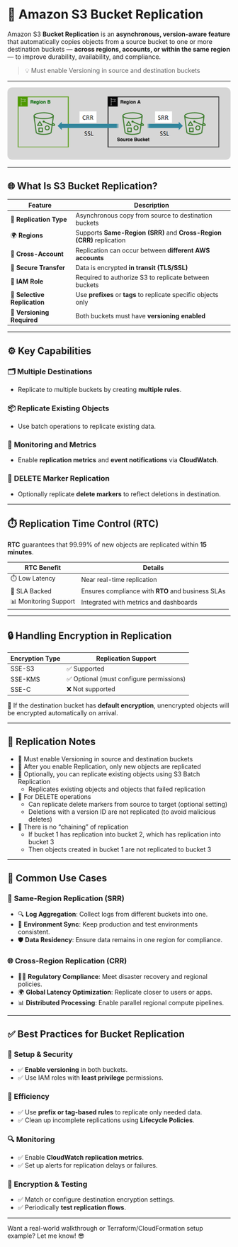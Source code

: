 # 🔄 **Amazon S3 Bucket Replication**

Amazon S3 **Bucket Replication** is an **asynchronous, version-aware feature** that automatically copies objects from a source bucket to one or more destination buckets — **across regions, accounts, or within the same region** — to improve durability, availability, and compliance.

> 💡 Must enable Versioning in source and destination buckets

---

<div align="center" style="padding: 0 0">
  <img src="images/srr-crr.png" alt="S3 Bucket Replication" style="border-radius: 10px;">
</div>

---

## 🌐 **What Is S3 Bucket Replication?**

| Feature                      | Description                                                           |
| ---------------------------- | --------------------------------------------------------------------- |
| 🔁 **Replication Type**      | Asynchronous copy from source to destination buckets                  |
| 🌍 **Regions**               | Supports **Same-Region (SRR)** and **Cross-Region (CRR)** replication |
| 👥 **Cross-Account**         | Replication can occur between **different AWS accounts**              |
| 🔐 **Secure Transfer**       | Data is encrypted **in transit (TLS/SSL)**                            |
| 📜 **IAM Role**              | Required to authorize S3 to replicate between buckets                 |
| 🔎 **Selective Replication** | Use **prefixes** or **tags** to replicate specific objects only       |
| 🧩 **Versioning Required**   | Both buckets must have **versioning enabled**                         |

---

## ⚙️ **Key Capabilities**

### 🗂️ **Multiple Destinations**

- Replicate to multiple buckets by creating **multiple rules**.

### 📦 **Replicate Existing Objects**

- Use batch operations to replicate existing data.

### 🔔 **Monitoring and Metrics**

- Enable **replication metrics** and **event notifications** via **CloudWatch**.

### 🧹 **DELETE Marker Replication**

- Optionally replicate **delete markers** to reflect deletions in destination.

---

## ⏱️ **Replication Time Control (RTC)**

**RTC** guarantees that 99.99% of new objects are replicated within **15 minutes**.

| RTC Benefit           | Details                                           |
| --------------------- | ------------------------------------------------- |
| ⏱️ Low Latency        | Near real-time replication                        |
| 🧾 SLA Backed         | Ensures compliance with **RTO** and business SLAs |
| 📊 Monitoring Support | Integrated with metrics and dashboards            |

---

## 🔒 **Handling Encryption in Replication**

| Encryption Type | Replication Support                      |
| --------------- | ---------------------------------------- |
| SSE-S3          | ✅ Supported                             |
| SSE-KMS         | ✅ Optional (must configure permissions) |
| SSE-C           | ❌ Not supported                         |

📌 If the destination bucket has **default encryption**, unencrypted objects will be encrypted automatically on arrival.

---

## 🚨 **Replication Notes**

- 📌 Must enable Versioning in source and destination buckets
- 📌 After you enable Replication, only new objects are replicated
- 📌 Optionally, you can replicate existing objects using S3 Batch Replication
  - Replicates existing objects and objects that failed replication
- 📌 For DELETE operations
  - Can replicate delete markers from source to target (optional setting)
  - Deletions with a version ID are not replicated (to avoid malicious deletes)
- 📌 There is no “chaining” of replication
  - If bucket 1 has replication into bucket 2, which has replication into bucket 3
  - Then objects created in bucket 1 are not replicated to bucket 3

---

## 📂 **Common Use Cases**

### 🔁 **Same-Region Replication (SRR)**

- 🔍 **Log Aggregation**: Collect logs from different buckets into one.
- 🔄 **Environment Sync**: Keep production and test environments consistent.
- 🛡 **Data Residency**: Ensure data remains in one region for compliance.

### 🌐 **Cross-Region Replication (CRR)**

- 🧑‍⚖️ **Regulatory Compliance**: Meet disaster recovery and regional policies.
- 🌍 **Global Latency Optimization**: Replicate closer to users or apps.
- 📊 **Distributed Processing**: Enable parallel regional compute pipelines.

---

## ✅ **Best Practices for Bucket Replication**

### 🧠 Setup & Security

- ✅ **Enable versioning** in both buckets.
- ✅ Use IAM roles with **least privilege** permissions.

### 🎯 Efficiency

- ✅ Use **prefix or tag-based rules** to replicate only needed data.
- ✅ Clean up incomplete replications using **Lifecycle Policies**.

### 🔍 Monitoring

- ✅ Enable **CloudWatch replication metrics**.
- ✅ Set up alerts for replication delays or failures.

### 🔄 Encryption & Testing

- ✅ Match or configure destination encryption settings.
- ✅ Periodically **test replication flows**.

---

Want a real-world walkthrough or Terraform/CloudFormation setup example? Let me know! 😎
